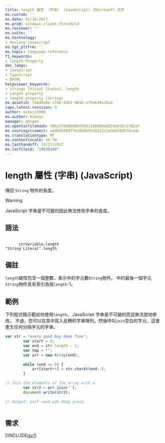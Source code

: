 ```yaml
---
title: length 屬性 （字串） (JavaScript) |Microsoft 文件
ms.custom: ''
ms.date: 01/18/2017
ms.prod: windows-client-threshold
ms.reviewer: ''
ms.suite: ''
ms.technology:
- devlang-javascript
ms.tgt_pltfrm: ''
ms.topic: language-reference
f1_keywords:
- length Property
dev_langs:
- JavaScript
- TypeScript
- DHTML
helpviewer_keywords:
- strings [Visual Studio], length
- Length property
- length property (String)
ms.assetid: 7dbd4a0e-c24e-4561-9b5b-e75e649a10a4
caps.latest.revision: 9
author: mikejo5000
ms.author: mikejo
manager: ghogen
ms.openlocfilehash: 706a7f6986086f95613e09b9a8355eb5bc2702a7
ms.sourcegitcommit: aadb9588877418b8b55a5612c1d3842d4520ca4c
ms.translationtype: MT
ms.contentlocale: zh-TW
ms.lasthandoff: 10/27/2017
ms.locfileid: "24638168"
---
```

# <a name="length-property-string-javascript"></a>length 屬性 (字串) (JavaScript)
傳回 `String` 物件的長度。  
  
> [!WARNING]
>  JavaScript 字串是不可變的因此無法修改字串的長度。  
  
## <a name="syntax"></a>語法  
  
```  
  
      strVariable.length  
"String Literal".length   
```  
  
## <a name="remarks"></a>備註  
 `length`屬性包含一個整數，表示中的字元數`String`物件。 中的最後一個字元`String`物件具有索引為我`length`-1。  
  
## <a name="example"></a>範例  
 下列程式碼示範如何使用`length`。 JavaScript 字串是不可變的而且無法就地修改。 不過，您可以在其中寫入反轉的字串陣列，然後呼叫`join`空白的字元，這會產生任何分隔字元的字串。  
  
```JavaScript  
var str = "every good boy does fine";  
        var start = 0;  
        var end = str.length - 1;  
        var tmp = "";  
        var arr = new Array(end);  
  
        while (end >= 0) {  
            arr[start++] = str.charAt(end--);  
        }  
  
// Join the elements of the array with a   
        var str2 = arr.join('');  
        document.write(str2);  
  
// Output: enif seod yob doog yreve  
  
```  
  
## <a name="requirements"></a>需求  
 [!INCLUDE[jsv1](../../javascript/misc/includes/jsv1-md.md)]